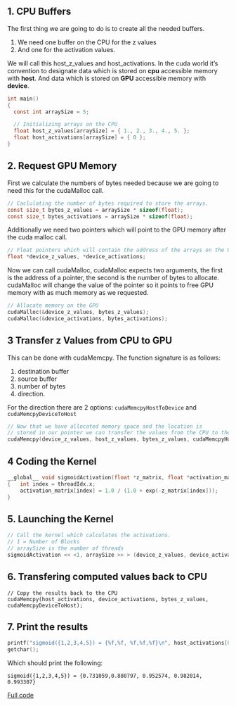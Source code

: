 ## 1. CPU Buffers

The first thing we are going to do is to create all the needed buffers. 

1. We need one buffer on the CPU for the z values 
2. And one for the activation values. 

We will call this host_z_values and host_activations. In the cuda world it’s convention to designate data which is stored on **cpu** accessible memory with **host**. And data which is stored on **GPU** accessible memory with **device**. 

```c
int main()
{
  const int arraySize = 5;

  // Initializing arrays on the CPU
  float host_z_values[arraySize] = { 1., 2., 3., 4., 5. };
  float host_activations[arraySize] = { 0 };
}
```


## 2. Request GPU Memory

First we calculate the numbers of bytes needed because we are going to need this for the cudaMalloc call.

```c
// Caclulating the number of bytes required to store the arrays.
const size_t bytes_z_values = arraySize * sizeof(float);
const size_t bytes_activations = arraySize * sizeof(float);
```

Additionally we need two pointers which will point to the GPU memory after the cuda malloc call.

```c
// Float pointers which will contain the address of the arrays on the GPU.
float *device_z_values, *device_activations;
```

Now we can call cudaMalloc, cudaMalloc expects two arguments, the first is the address of a pointer, the second is the number of bytes to allocate. cudaMalloc will change the value of the pointer so it points to free GPU memory with as much memory as we requested.
```c
// Allocate memory on the GPU
cudaMalloc(&device_z_values, bytes_z_values);
cudaMalloc(&device_activations, bytes_activations);
```
## 3 Transfer z Values from CPU to GPU

This can be done with cudaMemcpy. 
The function signature is as follows:
1. destination buffer
2. source buffer
3. number of bytes
4. direction. 

For the direction there are 2 options: ```cudaMemcpyHostToDevice``` and ```cudaMemcpyDeviceToHost```

```c
// Now that we have allocated memory space and the location is
// stored in our pointer we can transfer the values from the CPU to the GPU.
cudaMemcpy(device_z_values, host_z_values, bytes_z_values, cudaMemcpyHostToDevice);
```



## 4 Coding the Kernel

```c
__global__ void sigmoidActivation(float *z_matrix, float *activation_matrix)
{   int index = threadIdx.x;
    activation_matrix[index] = 1.0 / (1.0 + exp(-z_matrix[index]));
}
```

## 5. Launching the Kernel
```c
// Call the kernel which calculates the activations.
// 1 = Number of Blocks
// arraySize is the number of threads
sigmoidActivation << <1, arraySize >> > (device_z_values, device_activations);
```
## 6. Transfering computed values back to CPU
	// Copy the results back to the CPU
	cudaMemcpy(host_activations, device_activations, bytes_z_values, cudaMemcpyDeviceToHost);

## 7. Print the results
```c
printf("sigmoid({1,2,3,4,5}) = {%f,%f, %f,%f,%f}\n", host_activations[0], host_activations[1], host_activations[2], host_activations[3], host_activations[4]);
getchar();
```

Which should print the following:
```
sigmoid({1,2,3,4,5}) = {0.731059,0.880797, 0.952574, 0.982014, 0.993307}
```

[Full code](kernel.cu)
